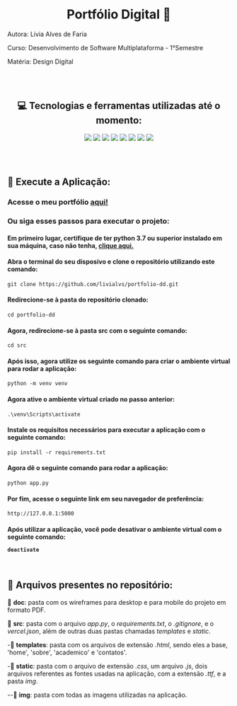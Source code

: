 <h1 align="center">Portfólio Digital 🌟</h1>

Autora: Livia Alves de Faria

Curso: Desenvolvimento de Software Multiplataforma - 1°Semestre

Matéria: Design Digital

<br><br>

<h2 align="center">💻 Tecnologias e ferramentas utilizadas até o momento:</h2>
<div align="center">
    <img src="https://img.shields.io/badge/Figma-F24E1E?style=for-the-badge&logo=figma&logoColor=white&color=4A6C88"/>
    <img src="https://img.shields.io/badge/HTML5-E34F26?style=for-the-badge&logo=html5&logoColor=white&color=4A6C88"/>
    <img src="https://img.shields.io/badge/CSS3-1572B6?style=for-the-badge&logo=css3&logoColor=white&color=4A6C88"/>
    <img src="https://img.shields.io/badge/JavaScript-323330?style=for-the-badge&logo=javascript&logoColor=white&color=4A6C88"/>
    <img src="https://img.shields.io/badge/Python-14354C?style=for-the-badge&logo=python&logoColor=white&color=4A6C88"/>
    <img src="https://img.shields.io/badge/Flask-000000?style=for-the-badge&logo=flask&logoColor=white&color=4A6C88"/>
    <img src="https://img.shields.io/badge/Bootstrap-563D7C?style=for-the-badge&logo=bootstrap&logoColor=white&color=4A6C88"/>
    <img src="https://img.shields.io/badge/Vercel-000000?style=for-the-badge&logo=vercel&logoColor=white&color=4A6C88"/>
</div>

<br><br>

<h2>🔨 Execute a Aplicação:</h2>

<h3> Acesse o meu portfólio <a href="https://portfolio-livialvs.vercel.app/" target="_blank">aqui!</a></h3>

<h3> Ou siga esses passos para executar o projeto:</h3>

<h4> Em primeiro lugar, certifique de ter python 3.7 ou superior instalado em sua máquina, caso não tenha, <a href="https://www.python.org/downloads/" target="_blank"> clique aqui. </a> </h4>

<h4> Abra o terminal do seu disposivo e clone o repositório utilizando este comando: </h5>

    git clone https://github.com/livialvs/portfolio-dd.git

<h4> Redirecione-se à pasta do repositório clonado: </h4>

    cd portfolio-dd

<h4> Agora, redirecione-se à pasta src com o seguinte comando: </h4>

    cd src

<h4> Após isso, agora utilize os seguinte comando para criar o ambiente virtual para rodar a aplicação: </h4>

    python -m venv venv

<h4> Agora ative o ambiente virtual criado no passo anterior: </h4>

    .\venv\Scripts\activate

<h4> Instale os requisitos necessários para executar a aplicação com o seguinte comando: </h4>

    pip install -r requirements.txt

<h4> Agora dê o seguinte comando para rodar a aplicação: </h4>

    python app.py

<h4> Por fim, acesse o seguinte link em seu navegador de preferência: </h4>

    http://127.0.0.1:5000

<h4> Após utilizar a aplicação, você pode desativar o ambiente virtual com o seguinte comando:

    deactivate

<br>

<h2>📄 Arquivos presentes no repositório:</h2>

📂 **doc**: pasta com os wireframes para desktop e para mobile do projeto em formato PDF.

📂 **src**: pasta com o arquivo _app.py_, o _requirements.txt_, o _.gitignore_, e o _vercel.json_, além de outras duas pastas chamadas _templates_ e _static_.

-📂 **templates**: pasta com os arquivos de extensão _.html_, sendo eles a base, 'home', 'sobre', 'academico' e 'contatos'.

-📂 **static**: pasta com o arquivo de extensão _.css_, um arquivo _.js_, dois arquivos referentes as fontes usadas na aplicação, com a extensão _.ttf_, e a pasta _img_.

--📂 **img**: pasta com todas as imagens utilizadas na aplicação.

